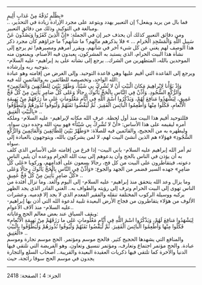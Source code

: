 ------------------------------------------------------------------------

بِظُلْمٍ نُذِقْهُ مِنْ عَذابٍ أَلِيمٍ»  
.. فما بال من يريد ويفعل؟ إن التعبير يهدد ويتوعد على مجرد الإرادة زيادة
في التحذير، ومبالغة في التوكيد. وذلك من دقائق التعبير.  
ومن دقائق التعبير كذلك أن يحذف خبر إن في الجملة: «إِنَّ الَّذِينَ كَفَرُوا وَيَصُدُّونَ
عَنْ سَبِيلِ اللَّهِ وَالْمَسْجِدِ الْحَرامِ ... » فلا يذكرهم مالهم؟ ما شأنهم؟ ما جزاؤهم
كأن مجرد ذكر هذا الوصف لهم يغني عن كل شيء آخر في شأنهم، ويقرر أمرهم
ومصيرهم! ثم يرجع إلى نشأة هذا البيت الحرام، الذي يستبد به المشركون،
يعبدون فيه الأصنام، ويمنعون منه الموحدين بالله، المتطهرين من الشرك..
يرجع إلى نشأته على يد إبراهيم- عليه السلام- بتوجيه ربه وإرشاده.  
ويرجع إلى القاعدة التي أقيم عليها وهي قاعدة التوحيد. وإلى الغرض من
إقامته وهو عبادة الله الواحد، وتخصيصه للطائفين به والقائمين لله فيه:  
«وَإِذْ بَوَّأْنا لِإِبْراهِيمَ مَكانَ الْبَيْتِ أَنْ لا تُشْرِكْ بِي شَيْئاً، وَطَهِّرْ بَيْتِيَ لِلطَّائِفِينَ
وَالْقائِمِينَ وَالرُّكَّعِ السُّجُودِ. وَأَذِّنْ فِي النَّاسِ بِالْحَجِّ يَأْتُوكَ رِجالًا وَعَلى كُلِّ ضامِرٍ
يَأْتِينَ مِنْ كُلِّ فَجٍّ عَمِيقٍ، لِيَشْهَدُوا مَنافِعَ لَهُمْ، وَيَذْكُرُوا اسْمَ اللَّهِ فِي أَيَّامٍ مَعْلُوماتٍ
عَلى ما رَزَقَهُمْ مِنْ بَهِيمَةِ الْأَنْعامِ، فَكُلُوا مِنْها وَأَطْعِمُوا الْبائِسَ الْفَقِيرَ. ثُمَّ
لْيَقْضُوا تَفَثَهُمْ وَلْيُوفُوا نُذُورَهُمْ وَلْيَطَّوَّفُوا بِالْبَيْتِ الْعَتِيقِ» ..  
فللتوحيد أقيم هذا البيت منذ أول لحظة. عرف الله مكانه لإبراهيم- عليه
السلام- وملكه أمره ليقيمه على هذا الأساس: «أَنْ لا تُشْرِكْ بِي شَيْئاً» فهو بيت
الله وحده دون سواه. وليطهره به من الحجيج، والقائمين فيه للصلاة: «وَطَهِّرْ
بَيْتِيَ لِلطَّائِفِينَ وَالْقائِمِينَ وَالرُّكَّعِ السُّجُودِ» فهؤلاء هم الذين أنشئ البيت لهم،
لا لمن يشركون بالله، ويتوجهون بالعبادة إلى سواه.  
ثم أمر الله إبراهيم عليه السلام- باني البيت- إذا فرغ من إقامته على
الأساس الذي كلف به أن يؤذن في الناس بالحج وأن يدعوهم إلى بيت الله الحرام
ووعده أن يلبي الناس دعوته، فيتقاطرون على البيت من كل فج، رجالا يسعون على
أقدامهم، وركوبا «عَلى كُلِّ ضامِرٍ» جهده السير فضمر من الجهد والجوع: «وَأَذِّنْ فِي
النَّاسِ بِالْحَجِّ يَأْتُوكَ رِجالًا وَعَلى كُلِّ ضامِرٍ يَأْتِينَ مِنْ كُلِّ فَجٍّ عَمِيقٍ» ..  
وما يزال وعد الله يتحقق منذ إبراهيم- عليه السلام- إلى اليوم والغد. وما
تزال أفئدة من الناس تهوى إلى البيت الحرام وترف إلى رؤيته والطواف به..
الغني القادر الذي يجد الظهر يركبه ووسيلة الركوب المختلفة تنقله والفقير
المعدم الذي لا يجد إلا قدميه. وعشرات الألوف من هؤلاء يتقاطرون من فجاج
الأرض البعيدة تلبية لدعوة الله التي أذن بها إبراهيم- عليه السلام- منذ
آلاف الأعوام..  
ويقف السياق عند بعض معالم الحج وغاياته:  
«لِيَشْهَدُوا مَنافِعَ لَهُمْ، وَيَذْكُرُوا اسْمَ اللَّهِ فِي أَيَّامٍ مَعْلُوماتٍ عَلى ما رَزَقَهُمْ مِنْ
بَهِيمَةِ الْأَنْعامِ فَكُلُوا مِنْها وَأَطْعِمُوا الْبائِسَ الْفَقِيرَ. ثُمَّ لْيَقْضُوا تَفَثَهُمْ وَلْيُوفُوا
نُذُورَهُمْ وَلْيَطَّوَّفُوا بِالْبَيْتِ الْعَتِيقِ» ..  
والمنافع التي يشهدها الحجيج كثير. فالحج موسم ومؤتمر. الحج موسم تجارة
وموسم عبادة. والحج مؤتمر اجتماع وتعارف، ومؤتمر تنسيق وتعاون. وهو الفريضة
التي تلتقي فيها الدنيا والآخرة كما تلتقي فيها ذكريات العقيدة البعيدة
والقريبة.. أصحاب السلع والتجارة يجدون في موسم الحج سوقا رائجة، حيث

------------------------------------------------------------------------

الجزء: 4 ¦ الصفحة: 2418
